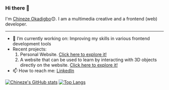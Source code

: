 ### Hi there 👋

I'm [Chineze Okadigbo](https://chineze-okadigbo.netlify.app)😊. I am a multimedia creative and a frontend (web) developer.

---

- 🔭 I’m currently working on: Improving my skills in various frontend development tools 
- Recent projects:
  1. Personal Website. [Click here to explore it!](https://chineze-okadigbo.netflify.app)
  2. A website that can be used to learn by interacting with 3D objects directly on the website. [Click here to explore it!](https://learnwith3d.netflify.app)
- 📫 How to reach me: [LinkedIn](https://ng.linkedin.com/in/chineze-okadigbo-0503851ba) 

[![Chineze's GitHub stats](https://github-readme-stats.vercel.app/api?username=neze14&show_icons=true&theme=midnight-purple)](https://github.com/anuraghazra/github-readme-stats)
[![Top Langs](https://github-readme-stats.vercel.app/api/top-langs/?username=neze14&layout=compact&theme=midnight-purple)](https://github.com/anuraghazra/github-readme-stats)
